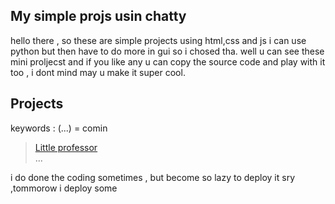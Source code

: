 ## My simple projs usin chatty 
hello there , so these are simple projects using html,css and js 
i can use python but then have to do more in gui so i chosed tha.
well u can see these mini proljecst and if you like any u can copy the source code and play with it too  , i dont mind may u make it super cool.
## Projects 
keywords : (...) = comin
> [Little professor](https://simple-fun-projs.vercel.app/)  
> ...  

i do done the coding sometimes , but become so lazy to deploy it sry ,tommorow i deploy some 
